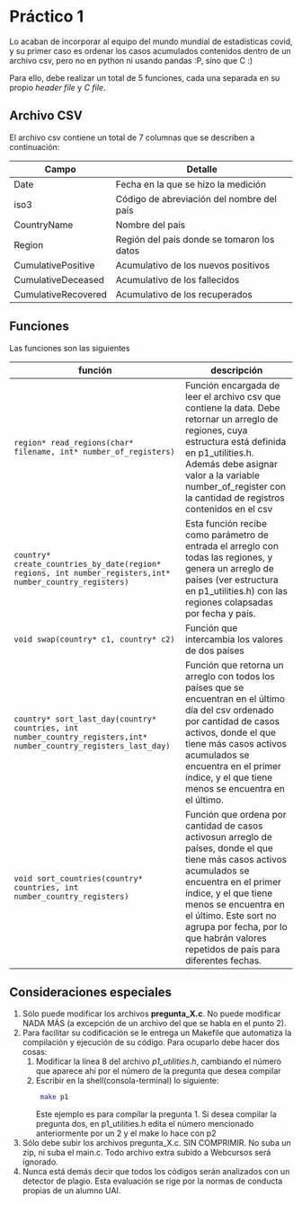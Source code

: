 # Práctico 1 

Lo acaban de incorporar al equipo del mundo mundial de estadísticas covid, y su primer caso es ordenar los casos acumulados contenidos dentro de un archivo csv, pero no en python ni usando pandas :P, sino que C :)

Para ello, debe realizar un total de 5 funciones, cada una separada en su propio *header file* y *C file*.
## Archivo CSV

El archivo csv contiene un total de 7 columnas que se describen a continuación:

| Campo               | Detalle                                    |
| ------------------- | ------------------------------------------ |
| Date                | Fecha en la que se hizo la medición        |
| iso3                | Código de abreviación del nombre del país  |
| CountryName         | Nombre del país                            |
| Region              | Región del país donde se tomaron los datos |
| CumulativePositive  | Acumulativo de los nuevos positivos        |
| CumulativeDeceased  | Acumulativo de los fallecidos              |
| CumulativeRecovered | Acumulativo de los recuperados             |

## Funciones

Las funciones son las siguientes

| función                                                                                                               | descripción                                                                                                                                                                                                                                                                                                |
| --------------------------------------------------------------------------------------------------------------------- | ---------------------------------------------------------------------------------------------------------------------------------------------------------------------------------------------------------------------------------------------------------------------------------------------------------- |
| ```region* read_regions(char* filename, int* number_of_registers)```                                                  | Función encargada de leer el archivo csv que contiene la data. Debe retornar un arreglo de regiones, cuya estructura está definida en p1_utilities.h. Además debe asignar valor a la variable number_of_register con la cantidad de registros contenidos en el csv                                         |
| ```country* create_countries_by_date(region* regions, int number_registers,int* number_country_registers)```          | Esta función recibe como parámetro de entrada el arreglo con todas las regiones, y genera un arreglo de países (ver estructura en p1_utilities.h) con las regiones colapsadas por fecha y país.                                                                                                            |
| ```void swap(country* c1, country* c2)```                                                                             | Función que intercambia los valores de dos países                                                                                                                                                                                                                                                          |
| ```country* sort_last_day(country* countries, int number_country_registers,int* number_country_registers_last_day)``` | Función que retorna un arreglo con todos los países que se encuentran en el último día del csv ordenado por cantidad de casos activos, donde el que tiene más casos activos acumulados se encuentra en el primer índice, y el que tiene menos se encuentra en el último.                                   |
| ```void sort_countries(country* countries, int number_country_registers)```                                           | Función que ordena por cantidad de casos activosun arreglo de países, donde el que tiene más casos activos acumulados se encuentra en el primer índice, y el que tiene menos se encuentra en el último. Este sort no agrupa por fecha, por lo que habrán valores repetidos de país para diferentes fechas. |

## Consideraciones especiales

1. Sólo puede modificar los archivos **pregunta_X.c**. No puede modificar NADA MÁS (a excepción de un archivo del que se habla en el punto 2).
2. Para facilitar su codificación se le entrega un Makefile que automatiza la compilación y ejecución de su código. Para ocuparlo debe hacer dos cosas:
   1.  Modificar la línea 8 del archivo *p1_utilities.h*, cambiando el número que aparece ahí por el número de la pregunta que desea compilar
   2.  Escribir en la shell(consola-terminal) lo siguiente:
       ```bash
        make p1
       ```
       Este ejemplo es para compilar la pregunta 1. Si desea compilar la pregunta dos, en p1_utilities.h edita el número mencionado anteriormente por un 2 y el make lo hace con p2
3. Sólo debe subir los archivos pregunta_X.c. SIN COMPRIMIR. No suba un zip, ni suba el main.c. Todo archivo extra subido a Webcursos será ignorado.
4. Nunca está demás decir que todos los códigos serán analizados con un detector de plagio. Esta evaluación se rige por la normas de conducta propias de un alumno UAI. 